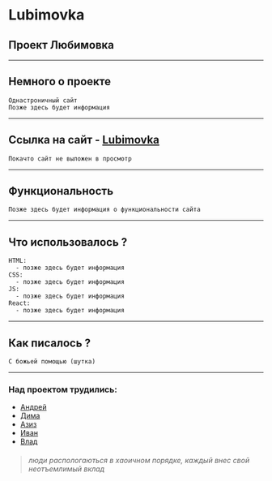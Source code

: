 # Lubimovka

## Проект Любимовка

---

## Немного о проекте

    Однастроничный сайт
    Позже здесь будет информация

---

## Ссылка на сайт - [Lubimovka]()

    Покачто сайт не выложен в просмотр

---

## Функциональность

    Позже здесь будет информация о функциональности сайта

---

## Что использовалось ?

    HTML:
      - позже здесь будет информация
    CSS:
      - позже здесь будет информация
    JS:
      - позже здесь будет информация
    React:
      - позже здесь будет информация

---

## Как писалось ?

    С божьей помощью (шутка)

---

### Над проектом трудились:

- [Андрей](https://github.com/DocMoro)
- [Дима](https://github.com/chyVacheck)
- [Азиз](https://github.com/MorphineMePlz)
- [Иван](https://github.com/Ivan1Vasilyev)
- [Влад](https://github.com/HeikkeB)

> ###### люди распологаються в хаоичном порядке, каждый внес свой неотъемлимый вклад
